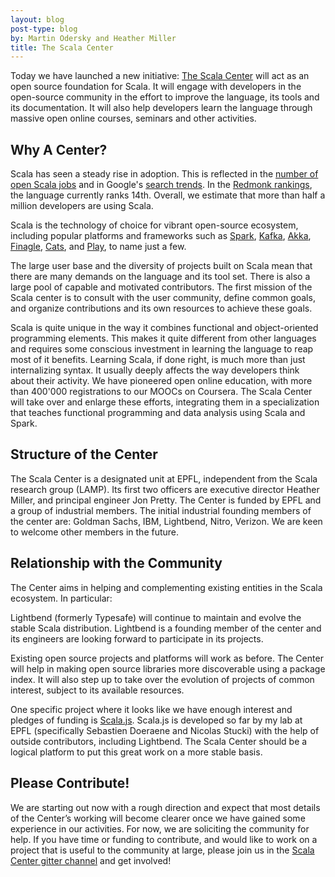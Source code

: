 ```yaml
---
layout: blog
post-type: blog
by: Martin Odersky and Heather Miller
title: The Scala Center
---
```


Today we have launched a new initiative: [The Scala Center](http://scala.epfl.ch) will
act as an open source foundation for Scala.
It will engage with developers in the open-source community in the effort to
improve the language, its tools and its documentation. It will also help developers
learn the language through massive open online courses, seminars and other activities.


## Why A Center?

Scala has seen a steady rise in adoption. This is reflected in the
[number of open Scala jobs](http://www.indeed.com/jobtrends/scala.html) and in Google's
[search trends](https://www.google.com/trends/explore#q=scala%20tutorial&cmpt=q&tz=Etc%2FGMT-1).
In the [Redmonk rankings](http://sogrady-media.redmonk.com/sogrady/files/2016/02/lang-rank-944px-wm-e1456601438269.png),
the language currently ranks 14th. Overall, we estimate that more than
half a million developers are using Scala.

Scala is the technology of choice for vibrant open-source ecosystem,
including popular platforms and frameworks such as
[Spark](http://spark.apache.org/), [Kafka](http://kafka.apache.org/),
[Akka](akka.io), [Finagle](https://twitter.github.io/finagle),
[Cats](http://typelevel.org/cats/), and
[Play](https://www.playframework.com/), to name just a few.

The large user base and the diversity of projects built on Scala mean
that there are many demands on the language and its tool set. There is also a large pool of capable and motivated contributors. The first mission of the Scala center is to consult with
the user community, define common goals, and organize contributions
and its own resources to achieve these goals.

Scala is quite unique in the way it combines functional and
object-oriented programming elements. This makes it quite different
from other languages and requires some conscious investment in
learning the language to reap most of it benefits. Learning Scala, if
done right, is much more than just internalizing syntax. It usually
deeply affects the way developers think about their activity. We have
pioneered open online education, with more than 400'000 registrations
to our MOOCs on Coursera. The Scala Center will take over and enlarge
these efforts, integrating them in a specialization that teaches
functional programming and data analysis using Scala and Spark.

## Structure of the Center

The Scala Center is a designated unit at EPFL, independent from the
Scala research group (LAMP). Its first two officers are executive director Heather Miller,
and principal engineer Jon Pretty. The Center is funded by EPFL and a group of industrial
members. The initial industrial founding members of the center are:
Goldman Sachs, IBM, Lightbend, Nitro, Verizon. We are keen to
welcome other members in the future.

## Relationship with the Community

The Center aims in helping and complementing existing entities in the
Scala ecosystem. In particular:

Lightbend (formerly Typesafe) will continue to maintain and evolve the
stable Scala distribution. Lightbend is a founding member of the
center and its engineers are looking forward to participate in its
projects.

Existing open source projects and platforms will work as before. The
Center will help in making open source libraries more discoverable
using a package index. It will also step up to take over the evolution
of projects of common interest, subject to its available resources.

One specific project where it looks like we have enough interest and
pledges of funding is [Scala.js](http://www.scala-js.org/).  Scala.js
is developed so far by my lab at EPFL (specifically Sebastien Doeraene
and Nicolas Stucki) with the help of outside contributors, including Lightbend.
The Scala Center should be a
logical platform to put this great work on a more stable basis.

## Please Contribute!

We are starting out now with a rough direction and expect that most details of the Center’s working will become clearer once we have gained some experience in our activities. For now, we are soliciting the community for help. If you have time or funding to contribute, and would like to work on a project that is useful to the community at large, please join us in the [Scala Center gitter channel](https://gitter.im/scala/center) and get involved!





